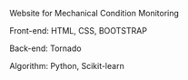 Website for Mechanical Condition Monitoring 

Front-end: HTML, CSS, BOOTSTRAP

Back-end: Tornado

Algorithm: Python, Scikit-learn

